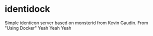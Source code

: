 identidock
==========
Simple identicon server based on monsterid from Kevin Gaudin.
From "Using Docker"
Yeah Yeah Yeah
